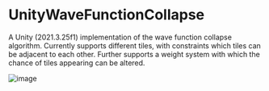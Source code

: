 # UnityWaveFunctionCollapse

A Unity (2021.3.25f1) implementation of the wave function collapse algorithm.
Currently supports different tiles, with constraints which tiles can be adjacent to each other. Further supports a weight system with which the chance of tiles appearing can be altered.

![image](https://github.com/JensHinger/UnityWaveFunctionCollapse/assets/65176224/34b1dd82-762c-4e24-ba8e-0aa59a766415)

